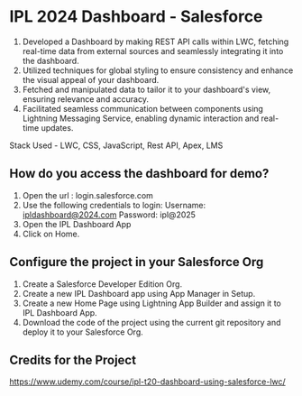 # IPL 2024 Dashboard - Salesforce

1. Developed a Dashboard by making REST API calls within LWC, fetching real-time data from external sources and seamlessly integrating it into the dashboard.
2. Utilized techniques for global styling to ensure consistency and enhance the visual appeal of your dashboard.
3. Fetched and manipulated data to tailor it to your dashboard's view, ensuring relevance and accuracy.
4. Facilitated seamless communication between components using Lightning Messaging Service, enabling dynamic interaction and real-time updates.

Stack Used - LWC, CSS, JavaScript, Rest API, Apex, LMS


## How do you access the dashboard for demo?

1. Open the url : login.salesforce.com
2. Use the following credentials to login: 
    Username: ipldashboard@2024.com
    Password: ipl@2025
3. Open the IPL Dashboard App
4. Click on Home.


## Configure the project in your Salesforce Org

1. Create a Salesforce Developer Edition Org.
2. Create a new IPL Dashboard app using App Manager in Setup.
3. Create a new Home Page using Lightning App Builder and assign it to IPL Dashboard App.
4. Download the code of the project using the current git repository and deploy it to your Salesforce Org.


## Credits for the Project

https://www.udemy.com/course/ipl-t20-dashboard-using-salesforce-lwc/
